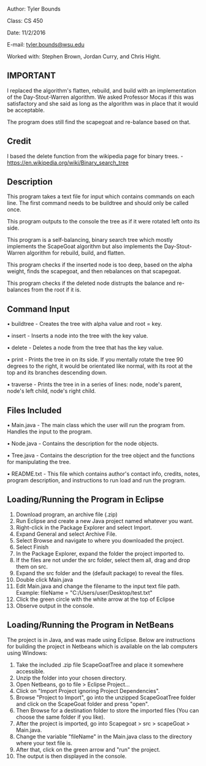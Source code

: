 Author: Tyler Bounds

Class: CS 450

Date: 11/2/2016

E-mail: tyler.bounds@wsu.edu

Worked with: Stephen Brown, Jordan Curry, and Chris Hight.

## IMPORTANT 

I replaced the algorithm's flatten, rebuild, and build with an implementation of the Day-Stout-Warren 
algorithm. We asked Professor Mocas if this was satisfactory and she said as long as the algorithm 
was in place that it would be acceptable.
		   
The program does still find the scapegoat and re-balance based on that.

## Credit 

I based the delete function from the wikipedia page for binary trees.
	- https://en.wikipedia.org/wiki/Binary_search_tree


## Description 

This program takes a text file for input which contains commands on each line. The first command needs
to be buildtree <alpha> <key> and should only be called once.

This program outputs to the console the tree as if it were rotated left onto its side.

This program is a self-balancing, binary search tree which mostly implements the ScapeGoat algorithm
but also implements the Day-Stout-Warren algorithm for rebuild, build, and flatten.

This program checks if the inserted node is too deep, based on the alpha weight, finds the scapegoat,
and then rebalances on that scapegoat.

This program checks if the deleted node distrupts the balance and re-balances from the root if it is.


## Command Input

• buildtree <alpha> <key>
	- Creates the tree with alpha value and root = key.

• insert <key>
	- Inserts a node into the tree with the key value.

• delete <key>
	- Deletes a node from the tree that has the key value.

• print
	- Prints the tree in on its side. If you mentally rotate the tree 90 degrees to the right, 
	  it would be orientated like normal, with its root at the top and its branches descending down.

• traverse
	- Prints the tree in in a series of lines: node, node's parent, node's left child, node's right child.

## Files Included 

• Main.java
	- The main class which the user will run the program from. Handles the input to the program.

• Node.java
	- Contains the description for the node objects.

• Tree.java
	- Contains the description for the tree object and the functions for manipulating the tree.

• README.txt
	- This file which contains author's contact info, credits, notes, program description, and instructions
	  to run load and run the program.

		
## Loading/Running the Program in Eclipse

1. Download program, an archive file (.zip)
2. Run Eclipse and create a new Java project named whatever you want.
3. Right-click in the Package Explorer and select Import.
4. Expand General and select Archive File.
5. Select Browse and navigate to where you downloaded the project.
6. Select Finish
7. In the Package Explorer, expand the folder the project imported to.
8. If the files are not under the src folder, select them all, drag and drop them on src.
9. Expand the src folder and the (default package) to reveal the files.
10. Double click Main.java
11. Edit Main.java and change the filename to the input text file path.
	Example: fileName = "C:/Users/user/Desktop/test.txt"
12. Click the green circle with the white arrow at the top of Eclipse
13. Observe output in the console.

## Loading/Running the Program in NetBeans

The project is in Java, and was made using Eclipse. Below are instructions for building
the project in Netbeans which is available on the lab computers using Windows:

1. Take the included .zip file ScapeGoatTree and place it somewhere accessible.
2. Unzip the folder into your chosen directory.
3. Open Netbeans, go to file > Eclipse Project...
4. Click on "Import Project ignoring Project Dependencies".
5. Browse "Project to Import", go into the unzipped ScapeGoatTree folder and click on the ScapeGoat folder and press "open".
6. Then Browse for a destination folder to store the imported files (You can choose the same folder if you like).
7. After the project is imported, go into Scapegoat > src > scapeGoat > Main.java.
8. Change the variable "fileName" in the Main.java class to the directory where your text file is.
9. After that, click on the green arrow and "run" the project.
10. The output is then displayed in the console.

